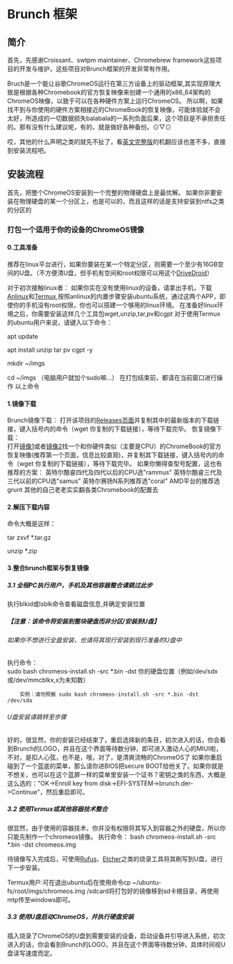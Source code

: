 # Brunch 框架

## 简介

首先，先感谢Croissant、swtpm maintainer、Chromebrew framework这些项目的开发与维护，这些项目对Brunch框架的开发非常有作用。

Bruch是一个能让谷歌ChromeOS运行在第三方设备上的驱动框架,其实现原理大致是根据各种Chromebook的官方恢复映像来创建一个通用的x86_64架构的ChromeOS映像，以致于可以在各种硬件方案上运行ChromeOS。
所以啊，如果找不到与你使用的硬件方案相接近的ChromeBook的恢复映像，可能体验就不会太好，所造成的一切数据损失balabala的一系列负面后果，这个项目是不承担责任的。那有没有什么建议呢，有的，就是做好各种备份。⊙▽⊙

哎，其他的什么声明之类的就先不扯了，看[英文完整版](https://github.com/sebanc/brunch/blob/master/README.md)的机翻应该也差不多，直接到安装流程吧。

## 安装流程

首先，把整个ChromeOS安装到一个完整的物理硬盘上是最优解。
如果你非要安装在物理硬盘的某一个分区上，也是可以的，而且这样的话是支持安装到ntfs之类的分区的

### 打包一个适用于你的设备的ChromeOS镜像

#### 0.工具准备
推荐在linux平台进行，如果你要装在某一个特定分区，则需要一个至少有16GB空间的U盘。（不方便清U盘，但手机有空间和root权限可以用这个[DriveDroid](https://play.google.com/store/apps/details?id=com.softwarebakery.drivedroid)）

对于初次接触linux者：
如果你实在没有使用linux的设备，请拿出手机，下载[Anlinux](https://play.google.com/store/apps/details?id=exa.lnx.a)和[Termux](https://play.google.com/store/apps/details?id=com.termux),按照anlinux的内置步骤安装ubuntu系统，通过这两个APP，即使你的手机没有root权限，你也可以搭建一个够用的linux环境。
在准备好linux环境之后，你需要安装这样几个工具包wget,unzip,tar,pv和cgpt
对于使用Termux的ubuntu用户来说，请键入以下命令：

apt update

apt install unzip tar pv cgpt -y

mkdir ~/imgs

cd ~/imgs
（电脑用户就加个sudo嘛...）
在打包结束前，都请在当前窗口进行操作
以上命令
#### 1.镜像下载
 Brunch镜像下载：
   打开该项目的[Releases页面](https://github.com/sebanc/brunch/releases)并复制其中的最新版本的下载链接，键入括号内的命令（wget 你复制的下载链接），等待下载完毕。
 恢复镜像下载：  
   打开[镜像1](https://cros-updates-serving.appspot.com/)或者[镜像2](https://cros.tech/)找一个和你硬件类似（主要是CPU）的ChromeBook的官方恢复映像(推荐第一个页面，信息比较直观)，并复制其下载链接，键入括号内的命令（wget 你复制的下载链接），等待下载完毕。
   如果你懒得查型号配置，这也有推荐的方案：
   英特尔酷睿四代及四代以后的CPU选"rammus"
   英特尔酷睿三代及三代以前的CPU选"samus"
   英特尔赛扬N系列推荐选"coral"
   AMD平台的推荐选grunt
   其他的自己老老实实翻各类Chromebook的配置去
#### 2.解压下载内容
   命令大概是这样：
   
   tar zxvf *.tar.gz
   
   unzip *.zip 
   
#### 3.整合brunch框架与恢复镜像
  ##### 3.1 全程PC执行用户，手机及其他容器整合请跳过此步
  执行blkid或lsblk命令查看磁盘信息,并确定安装位置
  ##### 【注意：该命令将安装到整块硬盘而非分区/安装到U盘】
   ###### 如果你不想进行全盘安装，也请将其现行安装到现行准备的U盘中
   执行命令：     
        sudo bash chromeos-install.sh -src *.bin -dst 你的硬盘位置（例如/dev/sdx或/dev/mmcblkx,x为未知数）
        
        实例：请勿照搬 sudo bash chromeos-install.sh -src *.bin -dst /dev/sda 
        
   ###### U盘安装请跳转至步骤
        
   好的，很显然，你的安装已经结束了，重启选择新的条目，初次进入的话，你会看到Brunch的LOGO，并且在这个界面等待数分钟，即可进入激动人心的MIUI啦，不对，是扣人心弦，也不是，哦，对了，是清爽流畅的ChromeOS了
   如果你重启碰到了一个蓝底的菜单，那么请你进BIOS把secure BOOT给他关了。如果你就是不想关，也可以在这个蓝屏一样的菜单里安装一个证书？密钥之类的东西，大概是这么选的："OK->Enroll key from disk->EFI-SYSTEM->brunch.der->Continue"，然后重启即可。
   
   
   ##### 3.2 使用Termux或其他容器技术整合
   很显然，由于使用的容器技术，你并没有权限将其写入到容器之外的硬盘，所以你只能先制作一个chromeos镜像。
       执行命令：
         bash chromeos-install.sh -src *.bin -dst chromeos.img
         
   待镜像写入完成后，可使用[Rufus](https://rufus.ie/)、[Etcher](https://www.balena.io/etcher/)之类的烧录工具将其刷写到U盘，进行下一步安装。
         
  Termux用户:可在退出ubuntu后在使用命令cp ~/ubuntu-fs/root/imgs/chromeos.img /sdcard将打包好的镜像移到sd卡根目录，再使用mtp传至windows即可。
  
   ##### 3.3 使用U盘启动ChromeOS，并执行硬盘安装
   插入烧录了ChromeOS的U盘到需要安装的设备，启动设备并引导进入系统，初次进入的话，你会看到Brunch的LOGO，并且在这个界面等待数分钟，具体时间视U盘读写速度而定。

